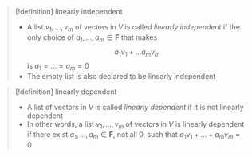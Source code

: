 >[!definition] linearly independent
>- A list $v_{1},\dots,v_{m}$ of vectors in $V$ is called _linearly independent_ if the only choice of $a_{1},\dots,a_{m} \in \mathbf{F}$ that makes
>$$
>a_{1}v_{1} + \dots a_{m}v_{m}
>$$
>is $a_{1} = \dots = a_{m} = 0$
>- The empty list is also declared to be linearly independent

>[!definition] linearly dependent
>- A list of vectors in $V$ is called _linearly dependent_ if it is not linearly dependent
>- In other words, a list $v_{1},\dots,v_{m}$ of vectors in $V$ is linearly dependent if there exist $a_{1},\dots, a_{m} \in \mathbf{F}$, not all $0$, such that $a_{1}v_{1} + \dots + a_{m}v_{m} = 0$
